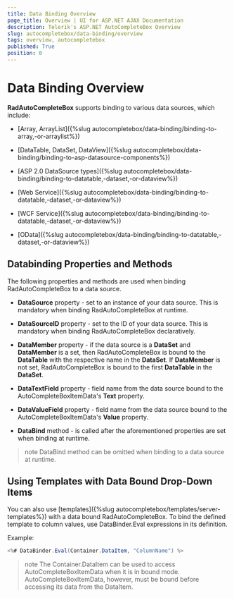 ```yaml
---
title: Data Binding Overview
page_title: Overview | UI for ASP.NET AJAX Documentation
description: Telerik's ASP.NET AutoCompleteBox Overview
slug: autocompletebox/data-binding/overview
tags: overview, autocompletebox
published: True
position: 0
---
```


# Data Binding Overview



__RadAutoCompleteBox__ supports binding to various data sources, which include:

* [Array, ArrayList]({%slug autocompletebox/data-binding/binding-to-array,-or-arraylist%})

* [DataTable, DataSet, DataView]({%slug autocompletebox/data-binding/binding-to-asp-datasource-components%})

* [ASP 2.0 DataSource types]({%slug autocompletebox/data-binding/binding-to-datatable,-dataset,-or-dataview%})

* [Web Service]({%slug autocompletebox/data-binding/binding-to-datatable,-dataset,-or-dataview%})

* [WCF Service]({%slug autocompletebox/data-binding/binding-to-datatable,-dataset,-or-dataview%})

* [OData]({%slug autocompletebox/data-binding/binding-to-datatable,-dataset,-or-dataview%})

## Databinding Properties and Methods

The following properties and methods are used when binding RadAutoCompleteBox to a data source.

* __DataSource__ property - set to an instance of your data source. This is mandatory when binding RadAutoCompleteBox at runtime.

* __DataSourceID__ property - set to the ID of your data source. This is mandatory when binding RadAutoCompleteBox declaratively.

* __DataMember__ property - if the data source is a __DataSet__ and __DataMember__ is a set, then RadAutoCompleteBox is bound to the __DataTable__ with the respective name in the __DataSet__. If __DataMember__ is not set, RadAutoCompleteBox is bound to the first __DataTable__ in the __DataSet__.

* __DataTextField__ property - field name from the data source bound to the AutoCompleteBoxItemData's __Text__ property.

* __DataValueField__ property - field name from the data source bound to the AutoCompleteBoxItemData's __Value__ property.

* __DataBind__ method - is called after the aforementioned properties are set when binding at runtime.

>note DataBind method can be omitted when binding to a data source at runtime.
>


## Using Templates with Data Bound Drop-Down Items

You can also use [templates]({%slug autocompletebox/templates/server-templates%}) with a data bound RadAutoCompleteBox. To bind the defined template to column values, use DataBinder.Eval expressions in its definition.

Example:

````C#
<%# DataBinder.Eval(Container.DataItem, "ColumnName") %>
````



>note The Container.DataItem can be used to access AutoCompleteBoxItemData when it is in bound mode. AutoCompleteBoxItemData, however, must be bound before accessing its data from the DataItem.
>

